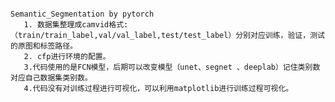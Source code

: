                                                           Semantic_Segmentation by pytorch
       1. 数据集整理成camvid格式:（train/train_label,val/val_label,test/test_label）分别对应训练，验证，测试的原图和标签路径。
       2. cfp进行环境的配置。
       3.代码使用的是FCN模型，后期可以改变模型（unet、segnet 、deeplab）记住类别数对应自己数据集类别数。
       4.代码没有对训练过程进行可视化，可以利用matplotlib进行训练过程可视化。
       
                                                            
